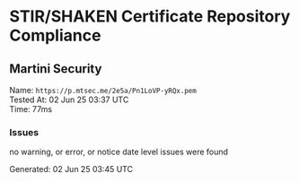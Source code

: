# STIR/SHAKEN Certificate Repository Compliance

## Martini Security

Name: `https://p.mtsec.me/2e5a/Pn1LoVP-yRQx.pem`\
Tested At: 02 Jun 25 03:37 UTC\
Time: 77ms

### Issues

no warning, or error, or notice date level issues were found

Generated: 02 Jun 25 03:45 UTC
